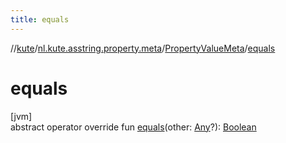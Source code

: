 ```yaml
---
title: equals
---
```

//[kute](../../../index.html)/[nl.kute.asstring.property.meta](../index.html)/[PropertyValueMeta](index.html)/[equals](equals.html)



# equals



[jvm]\
abstract operator override fun [equals](equals.html)(other: [Any](https://kotlinlang.org/api/latest/jvm/stdlib/kotlin/-any/index.html)?): [Boolean](https://kotlinlang.org/api/latest/jvm/stdlib/kotlin/-boolean/index.html)




